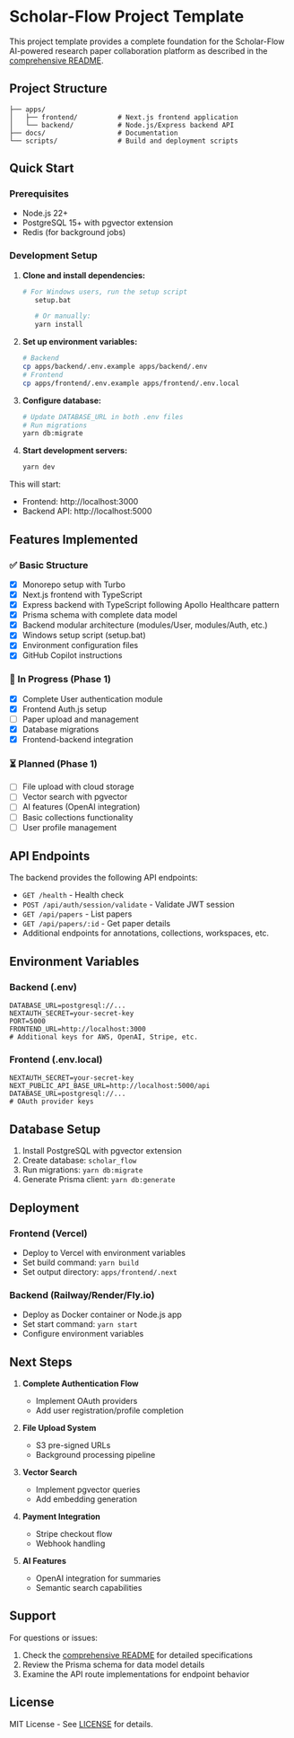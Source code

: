 # Scholar-Flow Project Template

This project template provides a complete foundation for the Scholar-Flow AI-powered research paper collaboration platform as described in the [comprehensive README](README.md).

## Project Structure

```
├── apps/
│   ├── frontend/          # Next.js frontend application
│   └── backend/           # Node.js/Express backend API
├── docs/                  # Documentation
└── scripts/               # Build and deployment scripts
```

## Quick Start

### Prerequisites

- Node.js 22+
- PostgreSQL 15+ with pgvector extension
- Redis (for background jobs)

### Development Setup

1. **Clone and install dependencies:**

   ```bash
   # For Windows users, run the setup script
      setup.bat

      # Or manually:
      yarn install
   ```

2. **Set up environment variables:**

   ```bash
   # Backend
   cp apps/backend/.env.example apps/backend/.env
   # Frontend
   cp apps/frontend/.env.example apps/frontend/.env.local
   ```

3. **Configure database:**

   ```bash
   # Update DATABASE_URL in both .env files
   # Run migrations
   yarn db:migrate
   ```

4. **Start development servers:**
   ```bash
   yarn dev
   ```

This will start:

- Frontend: http://localhost:3000
- Backend API: http://localhost:5000

## Features Implemented

### ✅ Basic Structure

- [x] Monorepo setup with Turbo
- [x] Next.js frontend with TypeScript
- [x] Express backend with TypeScript following Apollo Healthcare pattern
- [x] Prisma schema with complete data model
- [x] Backend modular architecture (modules/User, modules/Auth, etc.)
- [x] Windows setup script (setup.bat)
- [x] Environment configuration files
- [x] GitHub Copilot instructions

### 🚧 In Progress (Phase 1)

- [x] Complete User authentication module
- [x] Frontend Auth.js setup
- [ ] Paper upload and management
- [x] Database migrations
- [x] Frontend-backend integration

### ⏳ Planned (Phase 1)

- [ ] File upload with cloud storage
- [ ] Vector search with pgvector
- [ ] AI features (OpenAI integration)
- [ ] Basic collections functionality
- [ ] User profile management

## API Endpoints

The backend provides the following API endpoints:

- `GET /health` - Health check
- `POST /api/auth/session/validate` - Validate JWT session
- `GET /api/papers` - List papers
- `GET /api/papers/:id` - Get paper details
- Additional endpoints for annotations, collections, workspaces, etc.

## Environment Variables

### Backend (.env)

```
DATABASE_URL=postgresql://...
NEXTAUTH_SECRET=your-secret-key
PORT=5000
FRONTEND_URL=http://localhost:3000
# Additional keys for AWS, OpenAI, Stripe, etc.
```

### Frontend (.env.local)

```
NEXTAUTH_SECRET=your-secret-key
NEXT_PUBLIC_API_BASE_URL=http://localhost:5000/api
DATABASE_URL=postgresql://...
# OAuth provider keys
```

## Database Setup

1. Install PostgreSQL with pgvector extension
2. Create database: `scholar_flow`
3. Run migrations: `yarn db:migrate`
4. Generate Prisma client: `yarn db:generate`

## Deployment

### Frontend (Vercel)

- Deploy to Vercel with environment variables
- Set build command: `yarn build`
- Set output directory: `apps/frontend/.next`

### Backend (Railway/Render/Fly.io)

- Deploy as Docker container or Node.js app
- Set start command: `yarn start`
- Configure environment variables

## Next Steps

1. **Complete Authentication Flow**
   - Implement OAuth providers
   - Add user registration/profile completion

2. **File Upload System**
   - S3 pre-signed URLs
   - Background processing pipeline

3. **Vector Search**
   - Implement pgvector queries
   - Add embedding generation

4. **Payment Integration**
   - Stripe checkout flow
   - Webhook handling

5. **AI Features**
   - OpenAI integration for summaries
   - Semantic search capabilities

## Support

For questions or issues:

1. Check the [comprehensive README](README.md) for detailed specifications
2. Review the Prisma schema for data model details
3. Examine the API route implementations for endpoint behavior

## License

MIT License - See [LICENSE](LICENSE) for details.
